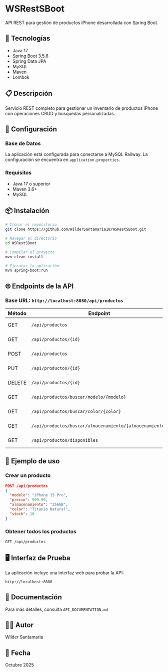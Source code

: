 # WSRestSBoot

API REST para gestión de productos iPhone desarrollada con Spring Boot.

## 🚀 Tecnologías

- Java 17
- Spring Boot 3.5.6
- Spring Data JPA
- MySQL
- Maven
- Lombok

## 📋 Descripción

Servicio REST completo para gestionar un inventario de productos iPhone con operaciones CRUD y búsquedas personalizadas.

## 🔧 Configuración

### Base de Datos
La aplicación está configurada para conectarse a MySQL Railway. La configuración se encuentra en `application.properties`.

### Requisitos
- Java 17 o superior
- Maven 3.6+
- MySQL

## 📦 Instalación

```bash
# Clonar el repositorio
git clone https://github.com/WilderSantamaria18/WSRestSBoot.git

# Navegar al directorio
cd WSRestSBoot

# Compilar el proyecto
mvn clean install

# Ejecutar la aplicación
mvn spring-boot:run
```

## 🌐 Endpoints de la API

### Base URL: `http://localhost:8080/api/productos`

| Método | Endpoint | Descripción |
|--------|----------|-------------|
| GET | `/api/productos` | Obtener todos los productos |
| GET | `/api/productos/{id}` | Obtener producto por ID |
| POST | `/api/productos` | Crear nuevo producto |
| PUT | `/api/productos/{id}` | Actualizar producto |
| DELETE | `/api/productos/{id}` | Eliminar producto |
| GET | `/api/productos/buscar/modelo/{modelo}` | Buscar por modelo |
| GET | `/api/productos/buscar/color/{color}` | Buscar por color |
| GET | `/api/productos/buscar/almacenamiento/{almacenamiento}` | Buscar por almacenamiento |
| GET | `/api/productos/disponibles` | Productos con stock disponible |

## 📝 Ejemplo de uso

### Crear un producto
```json
POST /api/productos
{
  "modelo": "iPhone 15 Pro",
  "precio": 999.99,
  "almacenamiento": "256GB",
  "color": "Titanio Natural",
  "stock": 10
}
```

### Obtener todos los productos
```bash
GET /api/productos
```

## 🖥️ Interfaz de Prueba

La aplicación incluye una interfaz web para probar la API:
```
http://localhost:8080
```

## 📄 Documentación

Para más detalles, consulta `API_DOCUMENTATION.md`

## 👨‍💻 Autor

Wilder Santamaria

## 📅 Fecha

Octubre 2025
